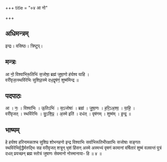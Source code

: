 +++
title = "०४ आ नो"

+++
## अधिमन्त्रम्
इन्द्रः। वसिष्ठः। त्रिष्टुप्।

## मन्त्रः
आ नो॒ विश्वा॑भिरू॒तिभिः॑ स॒जोषा॒ ब्रह्म॑ जुषा॒णो ह॑र्यश्व याहि ।  
वरी॑वृज॒त्स्थवि॑रेभिः सुशिप्रा॒स्मे दध॒द्वृष॑णं॒ शुष्म॑मिन्द्र ॥

## पदपाठः
आ । नः॒ । विश्वा॑भिः । ऊ॒तिऽभिः॑ । स॒ऽजोषाः॑ । ब्रह्म॑ । जु॒षा॒णः । ह॒रि॒ऽअ॒श्व॒ । या॒हि॒ ।  
वरी॑वृजत् । स्थवि॑रेभिः । सु॒ऽशि॒प्र॒ । अ॒स्मे इति॑ । दध॑त् । वृष॑णम् । शुष्म॑म् । इ॒न्द्र॒ ॥

## भाष्यम्
हे हर्यश्व हरिनामकाश्च सुशिप्र शोभनहनो इन्द्र विश्वाभिः सर्वाभिरूतिभीरक्षाभिः सजोषाः सङ्गतः स्थविरेभिर्वृद्धैर्मरुद्भिः सह वरीवृजत् शत्रून् भृशं हिंसन् अस्मे अस्मभ्यं वृषणं कामानां वर्षितारं शुष्मं वलवन्तं पुत्रं दधत् प्रयच्छन् ब्रह्म स्तोत्रं जुषाणः सेवमानो नोस्मानाया- हि ॥ ४ ॥